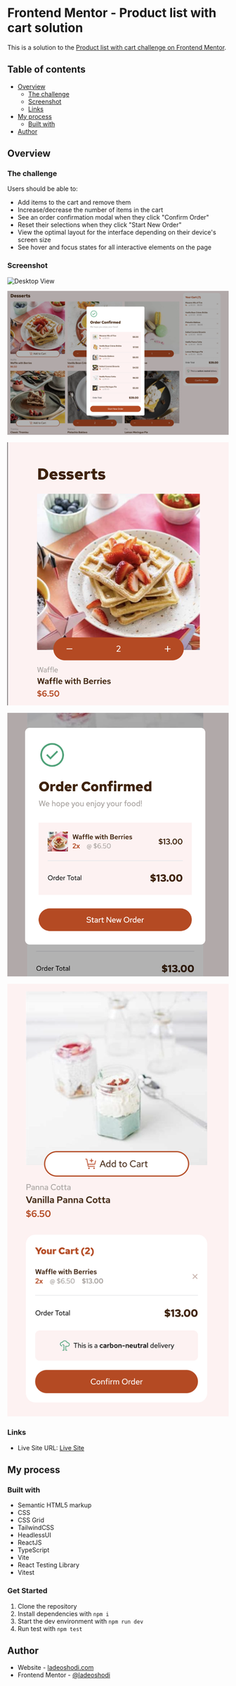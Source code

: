 # Frontend Mentor - Product list with cart solution

This is a solution to the [Product list with cart challenge on Frontend Mentor](https://www.frontendmentor.io/challenges/product-list-with-cart-5MmqLVAp_d).

## Table of contents

- [Overview](#overview)
  - [The challenge](#the-challenge)
  - [Screenshot](#screenshot)
  - [Links](#links)
- [My process](#my-process)
  - [Built with](#built-with)
- [Author](#author)

## Overview

### The challenge

Users should be able to:

- Add items to the cart and remove them
- Increase/decrease the number of items in the cart
- See an order confirmation modal when they click "Confirm Order"
- Reset their selections when they click "Start New Order"
- View the optimal layout for the interface depending on their device's screen size
- See hover and focus states for all interactive elements on the page

### Screenshot

![Desktop View](./public/readme-assets/empty-state-desktop.png)

![Confirm Order Desktop View](./public/readme-assets/confirm-order-desktop.png)

![Dessert Mobile View](./public/readme-assets/desert-view-mobile.png)

![Confirm Order Mobile View](./public/readme-assets/confirm-order-mobile.png)

![Cart Mobile View](./public/readme-assets/cart-mobile.png)

### Links

- Live Site URL: [Live Site](https://your-live-site-url.com)

## My process

### Built with

- Semantic HTML5 markup
- CSS
- CSS Grid
- TailwindCSS
- HeadlessUI
- ReactJS
- TypeScript
- Vite
- React Testing Library
- Vitest

### Get Started

1. Clone the repository
2. Install dependencies with `npm i`
3. Start the dev environment with `npm run dev`
4. Run test with `npm test`

## Author

- Website - [ladeoshodi.com](https://ladeoshodi.com/)
- Frontend Mentor - [@ladeoshodi](https://www.frontendmentor.io/profile/ladeoshodi)
